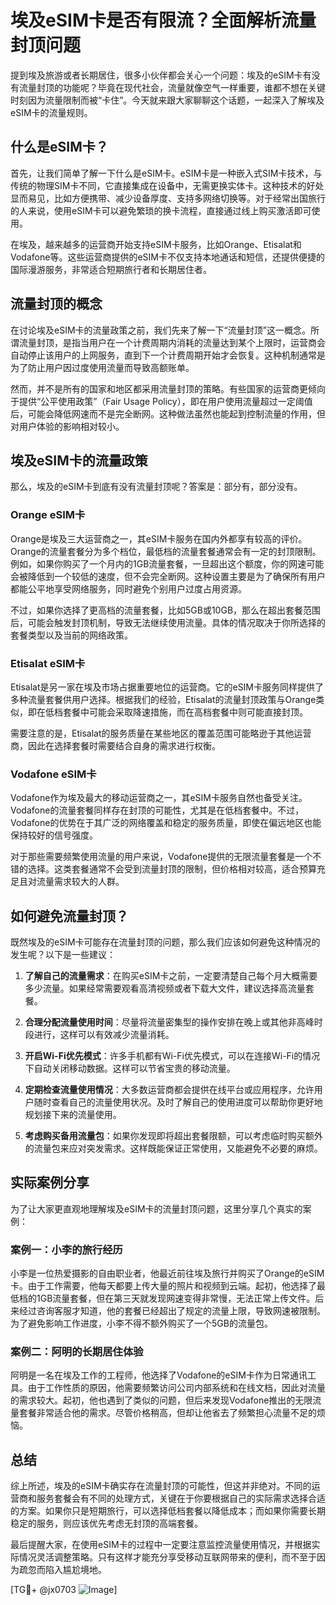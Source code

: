 # 埃及eSIM卡是否有限流？全面解析流量封顶问题

提到埃及旅游或者长期居住，很多小伙伴都会关心一个问题：埃及的eSIM卡有没有流量封顶的功能呢？毕竟在现代社会，流量就像空气一样重要，谁都不想在关键时刻因为流量限制而被“卡住”。今天就来跟大家聊聊这个话题，一起深入了解埃及eSIM卡的流量规则。

## 什么是eSIM卡？

首先，让我们简单了解一下什么是eSIM卡。eSIM卡是一种嵌入式SIM卡技术，与传统的物理SIM卡不同，它直接集成在设备中，无需更换实体卡。这种技术的好处显而易见，比如方便携带、减少设备厚度、支持多网络切换等。对于经常出国旅行的人来说，使用eSIM卡可以避免繁琐的换卡流程，直接通过线上购买激活即可使用。

在埃及，越来越多的运营商开始支持eSIM卡服务，比如Orange、Etisalat和Vodafone等。这些运营商提供的eSIM卡不仅支持本地通话和短信，还提供便捷的国际漫游服务，非常适合短期旅行者和长期居住者。

## 流量封顶的概念

在讨论埃及eSIM卡的流量政策之前，我们先来了解一下“流量封顶”这一概念。所谓流量封顶，是指当用户在一个计费周期内消耗的流量达到某个上限时，运营商会自动停止该用户的上网服务，直到下一个计费周期开始才会恢复。这种机制通常是为了防止用户因过度使用流量而导致高额账单。

然而，并不是所有的国家和地区都采用流量封顶的策略。有些国家的运营商更倾向于提供“公平使用政策”（Fair Usage Policy），即在用户使用流量超过一定阈值后，可能会降低网速而不是完全断网。这种做法虽然也能起到控制流量的作用，但对用户体验的影响相对较小。

## 埃及eSIM卡的流量政策

那么，埃及的eSIM卡到底有没有流量封顶呢？答案是：部分有，部分没有。

### Orange eSIM卡

Orange是埃及三大运营商之一，其eSIM卡服务在国内外都享有较高的评价。Orange的流量套餐分为多个档位，最低档的流量套餐通常会有一定的封顶限制。例如，如果你购买了一个月内的1GB流量套餐，一旦超出这个额度，你的网速可能会被降低到一个较低的速度，但不会完全断网。这种设置主要是为了确保所有用户都能公平地享受网络服务，同时避免个别用户过度占用资源。

不过，如果你选择了更高档的流量套餐，比如5GB或10GB，那么在超出套餐范围后，可能会触发封顶机制，导致无法继续使用流量。具体的情况取决于你所选择的套餐类型以及当前的网络政策。

### Etisalat eSIM卡

Etisalat是另一家在埃及市场占据重要地位的运营商。它的eSIM卡服务同样提供了多种流量套餐供用户选择。根据我们的经验，Etisalat的流量封顶政策与Orange类似，即在低档套餐中可能会采取降速措施，而在高档套餐中则可能直接封顶。

需要注意的是，Etisalat的服务质量在某些地区的覆盖范围可能略逊于其他运营商，因此在选择套餐时需要结合自身的需求进行权衡。

### Vodafone eSIM卡

Vodafone作为埃及最大的移动运营商之一，其eSIM卡服务自然也备受关注。Vodafone的流量套餐同样存在封顶的可能性，尤其是在低档套餐中。不过，Vodafone的优势在于其广泛的网络覆盖和稳定的服务质量，即使在偏远地区也能保持较好的信号强度。

对于那些需要频繁使用流量的用户来说，Vodafone提供的无限流量套餐是一个不错的选择。这类套餐通常不会受到流量封顶的限制，但价格相对较高，适合预算充足且对流量需求较大的人群。

## 如何避免流量封顶？

既然埃及的eSIM卡可能存在流量封顶的问题，那么我们应该如何避免这种情况的发生呢？以下是一些建议：

1. **了解自己的流量需求**：在购买eSIM卡之前，一定要清楚自己每个月大概需要多少流量。如果经常需要观看高清视频或者下载大文件，建议选择高流量套餐。

2. **合理分配流量使用时间**：尽量将流量密集型的操作安排在晚上或其他非高峰时段进行，这样可以有效减少流量消耗。

3. **开启Wi-Fi优先模式**：许多手机都有Wi-Fi优先模式，可以在连接Wi-Fi的情况下自动关闭移动数据。这样可以节省宝贵的移动流量。

4. **定期检查流量使用情况**：大多数运营商都会提供在线平台或应用程序，允许用户随时查看自己的流量使用状况。及时了解自己的使用进度可以帮助你更好地规划接下来的流量使用。

5. **考虑购买备用流量包**：如果你发现即将超出套餐限额，可以考虑临时购买额外的流量包来应对突发需求。这样既能保证正常使用，又能避免不必要的麻烦。

## 实际案例分享

为了让大家更直观地理解埃及eSIM卡的流量封顶问题，这里分享几个真实的案例：

### 案例一：小李的旅行经历

小李是一位热爱摄影的自由职业者，他最近前往埃及旅行并购买了Orange的eSIM卡。由于工作需要，他每天都要上传大量的照片和视频到云端。起初，他选择了最低档的1GB流量套餐，但在第三天就发现网速变得非常慢，无法正常上传文件。后来经过咨询客服才知道，他的套餐已经超出了规定的流量上限，导致网速被限制。为了避免影响工作进度，小李不得不额外购买了一个5GB的流量包。

### 案例二：阿明的长期居住体验

阿明是一名在埃及工作的工程师，他选择了Vodafone的eSIM卡作为日常通讯工具。由于工作性质的原因，他需要频繁访问公司内部系统和在线文档，因此对流量的需求较大。起初，他也遇到了类似的问题，但后来发现Vodafone推出的无限流量套餐非常适合他的需求。尽管价格稍高，但却让他省去了频繁担心流量不足的烦恼。

## 总结

综上所述，埃及的eSIM卡确实存在流量封顶的可能性，但这并非绝对。不同的运营商和服务套餐会有不同的处理方式，关键在于你要根据自己的实际需求选择合适的方案。如果你只是短期旅行，可以选择低档套餐以降低成本；而如果你需要长期稳定的服务，则应该优先考虑无封顶的高端套餐。

最后提醒大家，在使用eSIM卡的过程中一定要注意监控流量使用情况，并根据实际情况灵活调整策略。只有这样才能充分享受移动互联网带来的便利，而不至于因为疏忽而陷入尴尬境地。

[TG💪+ @jx0703 ![Image](https://github.com/user-attachments/assets/dbca1d08-cadb-493c-b0ec-ad6f7a83f270)]